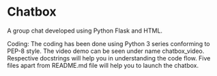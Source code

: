 # Chatbox

A group chat developed using Python Flask and HTML.

Coding: The coding has been done using Python 3 series conforming to PEP-8 style. The video demo can be seen under name chatbox_video.
Respective docstrings will help you in understanding the code flow. Five files apart from README.md file will help you to launch the chatbox.
